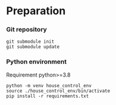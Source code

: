 
# Preparation

### Git repository
```shell script
git submodule init
git submodule update
```

### Python environment
Requirement python>=3.8
```shell script
python -m venv house_control_env
source ./house_control_env/bin/activate
pip install -r requirements.txt
```